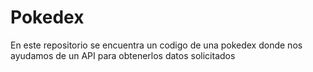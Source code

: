 # Pokedex
En este repositorio se encuentra un codigo de una pokedex  donde nos ayudamos de un API para obtenerlos datos solicitados

